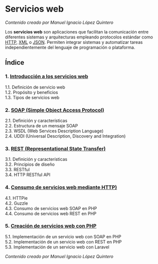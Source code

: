 # Servicios web

_Contenido creado por Manuel Ignacio López Quintero_

Los **servicios web** son aplicaciones que facilitan la comunicación entre diferentes sistemas y arquitecturas empleando protocolos estándar como [HTTP](https://en.wikipedia.org/wiki/HTTP), [XML](https://en.wikipedia.org/wiki/XML) o [JSON](https://en.wikipedia.org/wiki/JSON). Permiten integrar sistemas y automatizar tareas independientemente del lenguaje de programación o plataforma.

## Índice

### 1. [Introducción a los servicios web](1/README.md)

1.1. Definición de servicio web<br />
1.2. Propósito y beneficios<br />
1.3. Tipos de servicios web

### 2. [SOAP (Simple Object Access Protocol)](2/README.md)

2.1. Definición y características<br />
2.2. Estructura de un mensaje SOAP<br />
2.3. WSDL (Web Services Description Language)<br />
2.4. UDDI (Universal Description, Discovery and Integration)

### 3. [REST (Representational State Transfer)](3/README.md)

3.1. Definición y características<br />
3.2. Principios de diseño<br />
3.3. RESTful<br />
3.4. HTTP RESTful API

### 4. [Consumo de servicios web mediante HTTP)](4/README.md)

4.1. HTTPie<br />
4.2. Guzzle<br />
4.3. Consumo de servicios web SOAP en PHP<br />
4.4. Consumo de servicios web REST en PHP

### 5. [Creación de servicios web con PHP](5/README.md)

5.1. Implementación de un servicio web con SOAP en PHP<br />
5.2. Implementación de un servicio web con REST en PHP<br />
5.3. Implementación de un servicio web con Laravel

_Contenido creado por Manuel Ignacio López Quintero_
